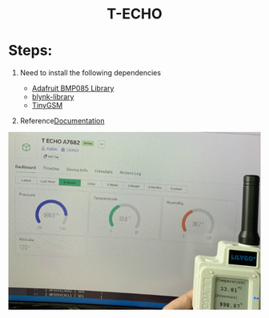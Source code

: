 <h1 align = "center">T-ECHO</h1>


# Steps:
1. Need to install the following dependencies
     - [Adafruit BMP085 Library](https://github.com/adafruit/Adafruit-BMP085-Library)
     - [blynk-library](https://github.com/blynkkk/blynk-library)
     - [TinyGSM](https://github.com/vshymanskyy/TinyGSM)



2. Reference[Documentation](https://docs.blynk.io/en/)



![](../../../image/A7682/A7682_Blynk.png)


